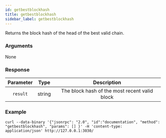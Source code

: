 ```yaml
---
id: getbestblockhash
title: getbestblockhash
sidebar_label: getbestblockhash
---
```


Returns the block hash of the head of the best valid chain.

### Arguments

None

### Response

| Parameter |  Type  |                  Description                  |
|:---------:|:------:|:---------------------------------------------:|
| `result`  | string | The block hash of the most recent valid block |

### Example
```
curl --data-binary '{"jsonrpc": "2.0", "id":"documentation", "method": "getbestblockhash", "params": [] }' -H 'content-type: application/json' http://127.0.0.1:3030/
```
